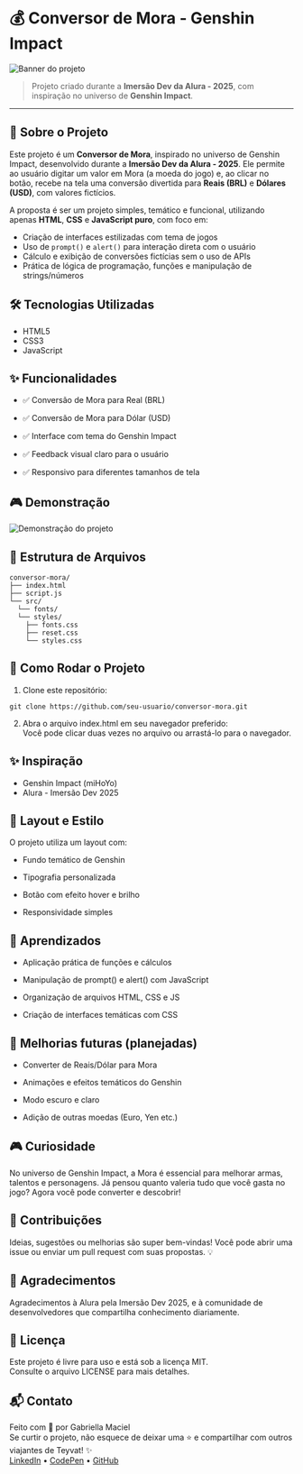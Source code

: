 # 💰 Conversor de Mora - Genshin Impact

![Banner do projeto](https://i.postimg.cc/GpCxYmvc/title.png)

> Projeto criado durante a **Imersão Dev da Alura - 2025**, com inspiração no universo de **Genshin Impact**.

---

## 📌 Sobre o Projeto

Este projeto é um **Conversor de Mora**, inspirado no universo de Genshin Impact, desenvolvido durante a **Imersão Dev da Alura - 2025**. Ele permite ao usuário digitar um valor em Mora (a moeda do jogo) e, ao clicar no botão, recebe na tela uma conversão divertida para **Reais (BRL)** e **Dólares (USD)**, com valores fictícios.

A proposta é ser um projeto simples, temático e funcional, utilizando apenas **HTML**, **CSS** e **JavaScript puro**, com foco em:

- Criação de interfaces estilizadas com tema de jogos
- Uso de `prompt()` e `alert()` para interação direta com o usuário
- Cálculo e exibição de conversões fictícias sem o uso de APIs
- Prática de lógica de programação, funções e manipulação de strings/números

## 🛠️ Tecnologias Utilizadas

- HTML5
- CSS3
- JavaScript
  
## ✨ Funcionalidades
- ✅ Conversão de Mora para Real (BRL)

- ✅ Conversão de Mora para Dólar (USD)

- ✅ Interface com tema do Genshin Impact

- ✅ Feedback visual claro para o usuário

- ✅ Responsivo para diferentes tamanhos de tela

## 🎮 Demonstração 

![Demonstração do projeto](demonstracao.gif)

## 📂 Estrutura de Arquivos
```
conversor-mora/   
├── index.html
├── script.js
└── src/
  └── fonts/
  └── styles/
    ├── fonts.css
    ├── reset.css
    └── styles.css
```
## 🚀 Como Rodar o Projeto

1. Clone este repositório:
```
git clone https://github.com/seu-usuario/conversor-mora.git
```
2. Abra o arquivo index.html em seu navegador preferido:   
Você pode clicar duas vezes no arquivo ou arrastá-lo para o navegador.

## ✨ Inspiração
- Genshin Impact (miHoYo)
- Alura - Imersão Dev 2025

## 📸 Layout e Estilo
O projeto utiliza um layout com:

- Fundo temático de Genshin

- Tipografia personalizada

- Botão com efeito hover e brilho

- Responsividade simples

## 🧠 Aprendizados
- Aplicação prática de funções e cálculos
  
- Manipulação de prompt() e alert() com JavaScript
  
- Organização de arquivos HTML, CSS e JS
  
- Criação de interfaces temáticas com CSS

 ## 📌 Melhorias futuras (planejadas)
 - Converter de Reais/Dólar para Mora

-  Animações e efeitos temáticos do Genshin

 - Modo escuro e claro

 - Adição de outras moedas (Euro, Yen etc.)

## 🎮 Curiosidade
No universo de Genshin Impact, a Mora é essencial para melhorar armas, talentos e personagens. Já pensou quanto valeria tudo que você gasta no jogo? Agora você pode converter e descobrir!

## 🤝 Contribuições
Ideias, sugestões ou melhorias são super bem-vindas!
Você pode abrir uma issue ou enviar um pull request com suas propostas. 💡

## 🤝 Agradecimentos
Agradecimentos à Alura pela Imersão Dev 2025, e à comunidade de desenvolvedores que compartilha conhecimento diariamente.

## 🪪 Licença
Este projeto é livre para uso e está sob a licença MIT.   
Consulte o arquivo LICENSE para mais detalhes.

## 📬 Contato
Feito com 💜 por Gabriella Maciel   
Se curtir o projeto, não esquece de deixar uma ⭐ e compartilhar com outros viajantes de Teyvat! ✨   
[LinkedIn](https://www.linkedin.com/in/gabriellacmaciel/) • [CodePen](https://codepen.io/GabriellaCMaciel) • [GitHub](https://github.com/GabriellaCMaciel)
